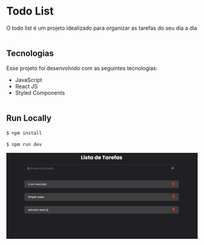 # Todo List
O todo list é um projeto idealizado para organizar as tarefas do seu dia a dia<br><br>

## Tecnologias

Esse projeto foi desenvolvido com as seguintes tecnologias:

- JavaScript
- React JS
- Styled Components<br><br>

## Run Locally

~~~bash
$ npm install
~~~

~~~bash
$ npm run dev
~~~


![GitHub Logo](print.png)
